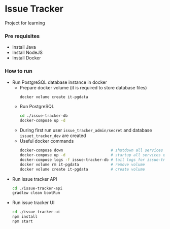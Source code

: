 # Issue Tracker
Project for learning

### Pre requisites
- Install Java
- Install NodeJS
- Install Docker

### How to run
- Run PostgreSQL database instance in docker
    - Prepare docker volume (it is required to store database files)
      ```bash
      docker volume create it-pgdata
      ```
    - Run PostgreSQL
      ```bash
      cd ./issue-tracker-db
      docker-compose up -d
      ```
    - During first run user ```issue_tracker_admin/secret``` and  database ```issuet_tracker_dev``` are created
    - Useful docker commands
      ```bash
      docker-compose down                     # shutdown all services defined in docker-compose.yml
      docker-compose up -d                    # startup all services defined in docker-compose.yml
      docker-compose logs -f issue-tracker-db # tail logs for issue-tracker-db service
      docker volume rm it-pgdata              # remove volume
      docker volume create it-pgdata          # create volume
      ```
- Run issue tracker API
    ```bash
    cd ./issue-tracker-api
    gradlew clean bootRun
    ```
- Run issue tracker UI
    ```bash
    cd ./issue-tracker-ui
    npm install
    npm start
    ```